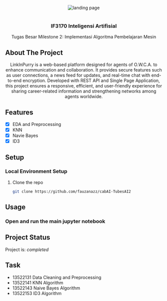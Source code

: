 <a name="readme-top"></a>

<div align="center">
  <img src="frontend/public/image.png" alt="landing page" />
</div>

<br />
<div align="center">

<h3 align="center">
 IF3170 Inteligensi Artifisial 
</h3>

  <p align="center">
    Tugas Besar Milestone 2: Implementasi Algoritma Pembelajaran Mesin
  </p>
</div>



## About The Project
<p align = "center">
  LinkInPurry is a web-based platform designed for agents of O.W.C.A. to enhance communication and collaboration. It provides secure features such as user connections, a news feed for updates, and real-time chat with end-to-end encryption. Developed with REST API and Single Page Application, this project ensures a responsive, efficient, and user-friendly experience for sharing career-related information and strengthening networks among agents worldwide. </p>


## Features  
- [x] EDA and Preprocessing
- [x] KNN
- [x] Navie Bayes
- [x] ID3

## Setup

### Local Environment Setup

1. Clone the repo
   ```sh
   git clone https://github.com/fauzanazz/cabAI-TubesAI2
    ```

## Usage  

### Open and run the main jupyter notebook



## Project Status
Project is: _completed_


## Task
- 13522131 Data Cleaning and Preprocessing
- 13522141 KNN Algorithm
- 13522143 Naive Bayes Algorithm
- 13522153 ID3 Algorithm
